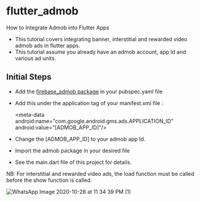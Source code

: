 # flutter_admob
How to Integrate Admob into Flutter Apps
* This tutorial covers integrating banner, interstitial and rewarded video admob ads in flutter apps.
* This tutorial assume you already have an admob account, app Id and various ad units.


## Initial Steps
* Add the  [firebase_admob package](https://pub.dev/packages/firebase_admob/install) in your pubspec.yaml file
* Add this under the application tag of your manifest.xml file : <p>
\<meta-data android:name="com.google.android.gms.ads.APPLICATION_ID" android:value="[ADMOB_APP_ID]"/> 
 
*  Change the [ADMOB_APP_ID] to your admob app Id.
*  Import the admob package in your desired file
*  See the main.dart file of this project for details.

NB: For interstitial and rewarded video ads, the load function must be called before the show function is called.




![WhatsApp Image 2020-10-28 at 11 34 39 PM (1)](https://user-images.githubusercontent.com/50165149/97504590-78989400-1977-11eb-99d6-3aa577f3d28c.jpeg)
